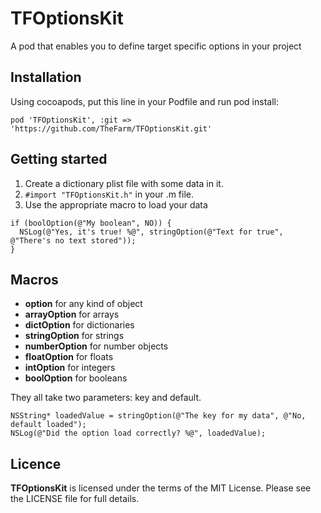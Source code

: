 # TFOptionsKit
A pod that enables you to define target specific options in your project

## Installation
Using cocoapods, put this line in your Podfile and run pod install:
```
pod 'TFOptionsKit', :git => 'https://github.com/TheFarm/TFOptionsKit.git'
```


## Getting started
1. Create a dictionary plist file with some data in it.
2. ```#import "TFOptionsKit.h"``` in your .m file.
3. Use the appropriate macro to load your data
```
if (boolOption(@"My boolean", NO)) {
  NSLog(@"Yes, it's true! %@", stringOption(@"Text for true", @"There's no text stored"));
}
```
## Macros
* **option** for any kind of object
* **arrayOption** for arrays
* **dictOption** for dictionaries
* **stringOption** for strings
* **numberOption** for number objects
* **floatOption** for floats
* **intOption** for integers
* **boolOption** for booleans

They all take two parameters: key and default.
```
NSString* loadedValue = stringOption(@"The key for my data", @"No, default loaded");
NSLog(@"Did the option load correctly? %@", loadedValue);
```

## Licence

**TFOptionsKit** is licensed under the terms of the MIT License. Please see the LICENSE file for full details.

